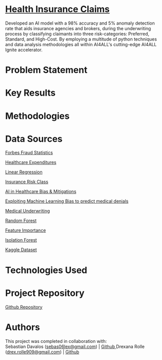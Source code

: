 # [Health Insurance Claims](https://the-actuary-health-insurance-claims.streamlit.app/)
Developed an AI model with a 98% accuracy and 5% anomaly detection rate that aids insurance agencies and brokers, during the underwriting process by classifying claimants into three risk-categories: Preferred, Standard, and High-Cost.  By employing a multitude of python techniques and data analysis methodologies all within AI4ALL's cutting-edge AI4ALL Ignite accelerator.

# Problem Statement

# Key Results

# Methodologies




# Data Sources
[Forbes Fraud Statistics  ](https://www.forbes.com/advisor/insurance/fraud-statistics/)  	

[Healthcare Expenditures ](https://meps.ahrq.gov/data_files/publications/st533/stat533.shtml)   	

[Linear Regression ](https://www.geeksforgeeks.org/machine-learning/ml-linear-regression/)  	

[Insurance Risk Class](https://www.investopedia.com/terms/i/insurance-risk-class.asp)  	

[AI in Healthcare Bias & Mitigations](https://www.nature.com/articles/s41746-023-00858-z)   	

[Exploiting Machine Learning Bias to predict medical denials  ](https://ojs.aaai.org/index.php/AAAI-SS/article/download/31181/33341/35237)	

[Medical Underwriting  ](https://www.investopedia.com/terms/m/medical-underwriting.asp)	

[Random Forest  ](https://www.geeksforgeeks.org/machine-learning/random-forest-algorithm-in-machine-learning/)	

[Feature Importance  ](https://www.geeksforgeeks.org/machine-learning/understanding-feature-importance-and-visualization-of-tree-models/)	

[Isolation Forest ](https://scikit-learn.org/stable/modules/generated/sklearn.ensemble.IsolationForest.html)	

[Kaggle Dataset ](https://www.kaggle.com/code/yash9439/health-insurance-claims-eda/notebook)	

# Technologies Used

# Project Repository
[Github Repository](https://github.com/Drexana/15A---Health-Insurance-Claims)

# Authors
This project was completed in collaboration with:  
Sebastian Davalos (sebas06lex@gmail.com) | [Github  ](https://github.com/chumboooo)	
Drexana Rolle (drex.rolle909@gmail.com) | [Github](https://github.com/Drexana)	
